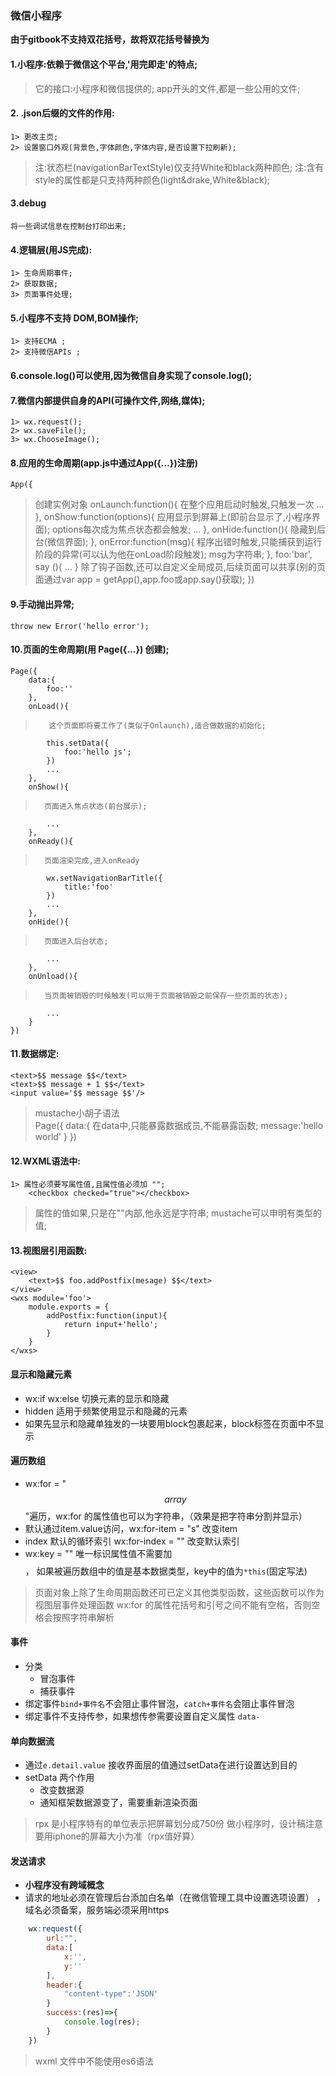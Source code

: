 
### 微信小程序   
**由于gitbook不支持双花括号，故将双花括号替换为$$ $$**
#### 1.小程序:依赖于微信这个平台,'用完即走'的特点;
>   它的接口:小程序和微信提供的;
>   app开头的文件,都是一些公用的文件;

#### 2. .json后缀的文件的作用:
    1> 更改主页;
    2> 设置窗口外观(背景色,字体颜色,字体内容,是否设置下拉刷新);
>   注:状态栏(navigationBarTextStyle)仅支持White和black两种颜色;
>   注:含有style的属性都是只支持两种颜色(light&drake,White&black);

#### 3.debug
    将一些调试信息在控制台打印出来;

#### 4.逻辑层(用JS完成):
    1> 生命周期事件;
    2> 获取数据;
    3> 页面事件处理;

#### 5.小程序不支持 DOM,BOM操作;
    1> 支持ECMA ;
    2> 支持微信APIs ;

#### 6.console.log()可以使用,因为微信自身实现了console.log();

#### 7.微信内部提供自身的API(可操作文件,网络,媒体);
    1> wx.request();
    2> wx.saveFile();
    3> wx.ChooseImage();

#### 8.应用的生命周期(app.js中通过App({...})注册)
    App({
>    创建实例对象
        onLaunch:function(){
>        在整个应用启动时触发,只触发一次
            ...
        },
        onShow:function(options){
>        应用显示到屏幕上(即前台显示了,小程序界面);
>           options每次成为焦点状态都会触发;
            ...
        },
        onHide:function(){
>        隐藏到后台(微信界面);
        },
        onError:function(msg){
>        程序出错时触发,只能捕获到运行阶段的异常(可以认为他在onLoad阶段触发);
>        msg为字符串;
        },
        foo:'bar',
        say (){
            ...
        }
>        除了钩子函数,还可以自定义全局成员,后续页面可以共享(别的页面通过var app = getApp(),app.foo或app.say()获取);
    })

#### 9.手动抛出异常;
    throw new Error('hello error');

#### 10.页面的生命周期(用 Page({...}) 创建);
    Page({
        data:{
            foo:''
        },
        onLoad(){
>        这个页面即将要工作了(类似于Onlaunch),适合做数据的初始化;
            this.setData({
                foo:'hello js';
            })
            ...
        },
        onShow(){
>       页面进入焦点状态(前台展示);
            ...
        },
        onReady(){
>       页面渲染完成,进入onReady          
            wx.setNavigationBarTitle({
                title:'foo'
            })
            ...
        },
        onHide(){
>       页面进入后台状态; 
            ...
        },
        onUnload(){
>       当页面被销毁的时候触发(可以用于页面被销毁之前保存一些页面的状态);            
            ...
        }
    })

#### 11.数据绑定:
    <text>$$ message $$</text>
    <text>$$ message + 1 $$</text>
    <input value='$$ message $$'/>
>   mustache小胡子语法    
    Page({
        data:{
>       在data中,只能暴露数据成员,不能暴露函数;
            message:'hello world'
        }
    })

#### 12.WXML语法中:
    1> 属性必须要写属性值,且属性值必须加 "";
        <checkbox checked="true"></checkbox>
>   属性的值如果,只是在""内部,他永远是字符串;
>   mustache可以申明有类型的值;

#### 13.视图层引用函数:
    <view>
        <text>$$ foo.addPostfix(mesage) $$</text>
    </view>
    <wxs module='foo'>
        module.exports = {
            addPostfix:function(input){
                return input+'hello';
            }
        }
    </wxs>

#### 显示和隐藏元素
- wx:if wx:else 切换元素的显示和隐藏
- hidden 适用于频繁使用显示和隐藏的元素
- 如果先显示和隐藏单独发的一块要用block包裹起来，block标签在页面中不显示

#### 遍历数组
- wx:for = "$$ array $$"遍历，wx:for 的属性值也可以为字符串，（效果是把字符串分割并显示）
- 默认通过item.value访问，wx:for-item = "s" 改变item
- index 默认的循环索引 wx:for-index = "" 改变默认索引
- wx:key = "" 唯一标识属性值不需要加$$  $$，  如果被遍历数组中的值是基本数据类型，key中的值为`*this`(固定写法)

> 页面对象上除了生命周期函数还可已定义其他类型函数，这些函数可以作为视图层事件处理函数
> wx:for 的属性花括号和引号之间不能有空格，否则空格会按照字符串解析

#### 事件
- 分类
    + 冒泡事件
    + 捕获事件
- 绑定事件`bind+事件名`不会阻止事件冒泡，`catch+事件名`会阻止事件冒泡
- 绑定事件不支持传参，如果想传参需要设置自定义属性 `data-`

#### 单向数据流
- 通过`e.detail.value` 接收界面层的值通过setData在进行设置达到目的
- setData 两个作用
    + 改变数据源
    + 通知框架数据源变了，需要重新渲染页面

> rpx 是小程序特有的单位表示把屏幕划分成750份
> 做小程序时，设计稿注意要用iphone的屏幕大小为准（rpx值好算）

#### 发送请求
- **小程序没有跨域概念**
- 请求的地址必须在管理后台添加白名单（在微信管理工具中设置选项设置） ，域名必须备案，服务端必须采用https

```js
    wx:request({
        url:"",
        data:[
            x:'',
            y:''
        ],
        header:{
            "content-type":'JSON'
        }
        success:(res)=>{
            console.log(res);
        }
    })

```
> wxml 文件中不能使用es6语法



















































